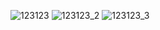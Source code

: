 ![123123](https://github.com/user-attachments/assets/0e8ceb50-472e-412d-ad1c-56933873cc84)
![123123_2](https://github.com/user-attachments/assets/d3b50b37-bdb6-4585-bdc9-2cbce1b1555b)
![123123_3](https://github.com/user-attachments/assets/60382506-ad5a-43c4-8f85-d7acae034673)
